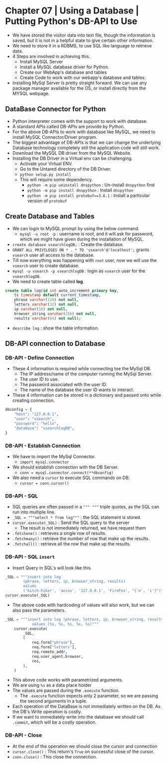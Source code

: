 # Chapter 07 | Using a Database | Putting Python's DB-API to Use #

* We have stored the visitor data into text file, though the information is saved, but it is not in a helpful state to give certain other information.
* We need to store it in a RDBMS, to use SQL like language to retrieve data.
* 4 Steps are involved in achieving this.
    - Install MySQL Server
    - Install a MySQL database driver for Python.
    - Create our WebApp's database and tables
    - Create Code to work with our webapp's database and tables.
* Installing MySql Server is pretty straight forward. We can use any package manager available for the OS, or install directly from the MYSQL webpage.

## DataBase Connector for Python ##

* Python interpreter comes with the support to work with database.
* A standard APIs called DB-APIs are provide by Python.
* For the above DB-APIs to work with database like MySQL, we need to install MySQL Connector/Driver program.
* The biggest advantage of DB-APIs is that we can change the underlying Database technology completely still the application code will still work.
* Download the MySQL DB driver from the MySQL Website.
* Installing the DB Driver in a Virtual env can be challenging.
    - Activate your Virtual ENV.
    - Go to the Untared directory of the DB Driver.
    - `python setup.py install`
    - This will require some dependency.
        + `python -m pip uninstall dnspython` : Un-install `dnspython` first
        + `python -m pip install dnspython` : Install `dnspython`
        + `python -m pip install protobuf==3.6.1` : Install a particular version of `protobuf`

## Create Database and Tables ##
* We can login to MySQL prompt by using the below command.
    - `mysql -u root -p` : username is root, and it will ask for password, which we might have given during the installation of MySQL.
* `create database vsearchlogDB;` : Create the database.
* `GRANT ALL PRIVILEGES ON * . * TO 'vsearch'@'localhost';` grants `vsearch` user all access to the database.
* Till now everything was happening with `root` user, now we will use the `vsearch` user to create database.
* `mysql -u vsearch -p vsearchlogDB` : login as `vsearch` user for the `vsearchlogDB`.
* We need to create table called **log**.

````sql
create table log(id int auto_increment primary key,
    ts timestamp default current_timestamp,
    phrase varchar(128) not null,
    letters varchar(32) not null,
    ip varchar(16) not null,
    browser_string varchar(256) not null,
    results varchar(64) not null);
````

* `describe log` : show the table information.

## DB-API connection to Database ##

### DB-API - Define Connection ###
* These 4 information is required while connecting toe the MySql DB.
    - The IP address/name of the computer running the MySql Server.
    - The user ID to use.
    - The password associated with the user ID.
    - The name of the database the user ID wants to interact.
* These 4 information can be stored in a dictionary and passed onto while creating connection.

````python
dbconfig = {
    "host": "127.0.0.1",
    "user": "vsearch",
    "password": "hello",
    "database": "vsearchlogDB",
}
````

### DB-API - Establish Connection ###
* We have to import the MySql Connector.
    - `import mysql.connector`
* We should establish connection with the DB Server.
    - `conn = mysql.connector.connect(**dbconfig)`
* We also need a `cursor` to execute SQL commands on DB.
    - `cursor = conn.cursor()`

### DB-API - SQL ###
* SQL queries are often passed in a `""" """` triple quotes, as the SQL can run into multiple line.
* `_SQL = """select * from log"""` : the SQL statement is stored.
* `cursor.execute(_SQL)` : Send the SQL query to the server
    - The result is not immediately returned, we have request them
* `.fetchone()` : retrieves a single row of results.
* `.fetchmany()` : retrieve the number of row that make up the results.
* `.fetchall()` : retrieve all the row that make up the results.

### DB-API - SQL `insert` ###
* Insert Query in SQL's will look like this.

````python
_SQL = """insert into log
        (phrase, letters, ip, browser_string, results)
        values
        ('hitch-hiker', 'aeiou', '127.0.0.1', 'FireFox', "{'e', 'i'}")"""
cursor.execute(_SQL)
````

* The above code with hardcoding of values will also work, but we can also pass the parameters.

````python
_SQL = """insert into log (phrase, letters, ip, browser_string, results)
            values (%s, %s, %s, %s, %s)"""
    cursor.execute(
        _SQL,
        (
            req.form["phrase"],
            req.form["letters"],
            req.remote_addr,
            req.user_agent.browser,
            res,
        ),
    )
````

* This above code works with parametrized arguments.
* We are using `%s` as a data place holder
* The values are passed during the `.execute` function.
    - The `.execute` function expects only 2 parameter, so we are passing the second arguments in a tuple.
* Each operation of the DataBase is not immediately written on the DB. As the DB's Write operation is costly.
* If we want to immediately write into the database we should call `.commit`, which will be a costly operation.

### DB-API - Close ###
* At the end of the operation we should close the cursor and connection
* `cursor.close()` : This return's `True` on successful close of the cursor.
* `conn.close()` : This close the connection.
